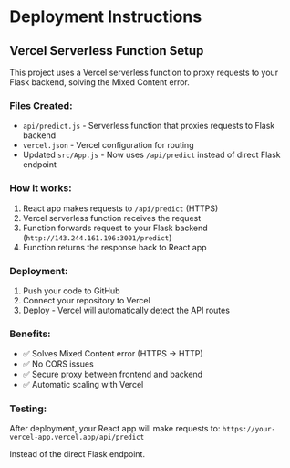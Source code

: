 # Deployment Instructions

## Vercel Serverless Function Setup

This project uses a Vercel serverless function to proxy requests to your Flask backend, solving the Mixed Content error.

### Files Created:

- `api/predict.js` - Serverless function that proxies requests to Flask backend
- `vercel.json` - Vercel configuration for routing
- Updated `src/App.js` - Now uses `/api/predict` instead of direct Flask endpoint

### How it works:

1. React app makes requests to `/api/predict` (HTTPS)
2. Vercel serverless function receives the request
3. Function forwards request to your Flask backend (`http://143.244.161.196:3001/predict`)
4. Function returns the response back to React app

### Deployment:

1. Push your code to GitHub
2. Connect your repository to Vercel
3. Deploy - Vercel will automatically detect the API routes

### Benefits:

- ✅ Solves Mixed Content error (HTTPS → HTTP)
- ✅ No CORS issues
- ✅ Secure proxy between frontend and backend
- ✅ Automatic scaling with Vercel

### Testing:

After deployment, your React app will make requests to:
`https://your-vercel-app.vercel.app/api/predict`

Instead of the direct Flask endpoint.
